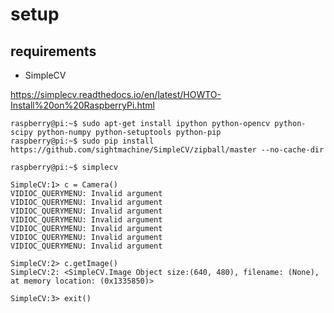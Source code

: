 # setup

## requirements

-  SimpleCV

https://simplecv.readthedocs.io/en/latest/HOWTO-Install%20on%20RaspberryPi.html

```
raspberry@pi:~$ sudo apt-get install ipython python-opencv python-scipy python-numpy python-setuptools python-pip
raspberry@pi:~$ sudo pip install https://github.com/sightmachine/SimpleCV/zipball/master --no-cache-dir 

raspberry@pi:~$ simplecv

SimpleCV:1> c = Camera()
VIDIOC_QUERYMENU: Invalid argument
VIDIOC_QUERYMENU: Invalid argument
VIDIOC_QUERYMENU: Invalid argument
VIDIOC_QUERYMENU: Invalid argument
VIDIOC_QUERYMENU: Invalid argument
VIDIOC_QUERYMENU: Invalid argument
VIDIOC_QUERYMENU: Invalid argument

SimpleCV:2> c.getImage()
SimpleCV:2: <SimpleCV.Image Object size:(640, 480), filename: (None), at memory location: (0x1335850)>

SimpleCV:3> exit()
```
